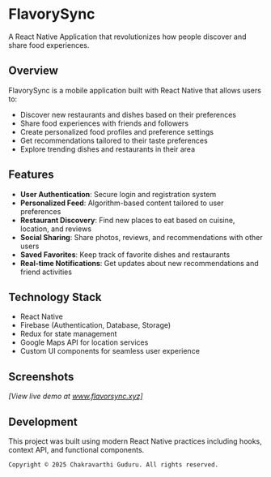 # FlavorySync

A React Native Application that revolutionizes how people discover and share food experiences.

## Overview

FlavorySync is a mobile application built with React Native that allows users to:

- Discover new restaurants and dishes based on their preferences
- Share food experiences with friends and followers
- Create personalized food profiles and preference settings
- Get recommendations tailored to their taste preferences
- Explore trending dishes and restaurants in their area

## Features

- **User Authentication**: Secure login and registration system
- **Personalized Feed**: Algorithm-based content tailored to user preferences
- **Restaurant Discovery**: Find new places to eat based on cuisine, location, and reviews
- **Social Sharing**: Share photos, reviews, and recommendations with other users
- **Saved Favorites**: Keep track of favorite dishes and restaurants
- **Real-time Notifications**: Get updates about new recommendations and friend activities

## Technology Stack

- React Native
- Firebase (Authentication, Database, Storage)
- Redux for state management
- Google Maps API for location services
- Custom UI components for seamless user experience

## Screenshots

*[View live demo at www.flavorsync.xyz]*

## Development

This project was built using modern React Native practices including hooks, context API, and functional components.

```
Copyright © 2025 Chakravarthi Guduru. All rights reserved.
```
